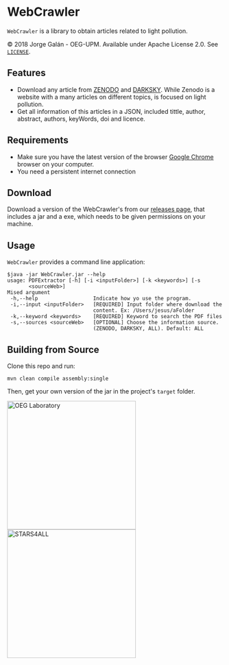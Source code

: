 WebCrawler
===================================================

`WebCrawler` is a library to obtain articles related to light pollution.

© 2018 Jorge Galán - OEG-UPM. Available under Apache License 2.0. See [`LICENSE`](LICENSE).

## Features

- Download any article from [ZENODO](https://zenodo.org/) and [DARKSKY](http://alandb.darksky.org/). While Zenodo is a website with a many articles on different topics, is focused on light pollution.
- Get all information of this articles in a JSON, included tittle, author, abstract, authors, keyWords, doi and licence.

## Requirements

- Make sure you have the latest version of the browser [Google Chrome](https://www.google.com/chrome/) browser on your computer.
- You need a persistent internet connection

## Download

Download a version of the WebCrawler's from our [releases page](../../releases), that includes a jar and a exe, which needs to be given permissions on your machine.

## Usage

`WebCrawler` provides a command line application:

```
$java -jar WebCrawler.jar --help 
usage: PDFExtractor [-h] [-i <inputFolder>] [-k <keywords>] [-s
       <sourceWeb>]
Mised argument
 -h,--help                  Indicate how yo use the program.
 -i,--input <inputFolder>   [REQUIRED] Input folder where download the
                            content. Ex: /Users/jesus/aFolder
 -k,--keyword <keywords>    [REQUIRED] Keyword to search the PDF files
 -s,--sources <sourceWeb>   [OPTIONAL] Choose the information source.
                            (ZENODO, DARKSKY, ALL). Default: ALL
```

## Building from Source

Clone this repo and run:

```
mvn clean compile assembly:single
```

Then, get your own version of the jar in the project's `target` folder.

<a title="OEG Laboratory" href="http://www.oeg-upm.net/" target="_blank"><img alt="OEG Laboratory" src="http://stars4all.eu/wp-content/uploads/2016/10/OEG.png" width="300" height="300"></a>
<a title="STARS4ALL" href="http://stars4all.eu" target="_blank"><img alt="STARS4ALL" src="http://linkeddata4.dia.fi.upm.es/wordpress-new/wp-content/uploads/2016/12/logo_dark.png" width="300" height="300"></a>
